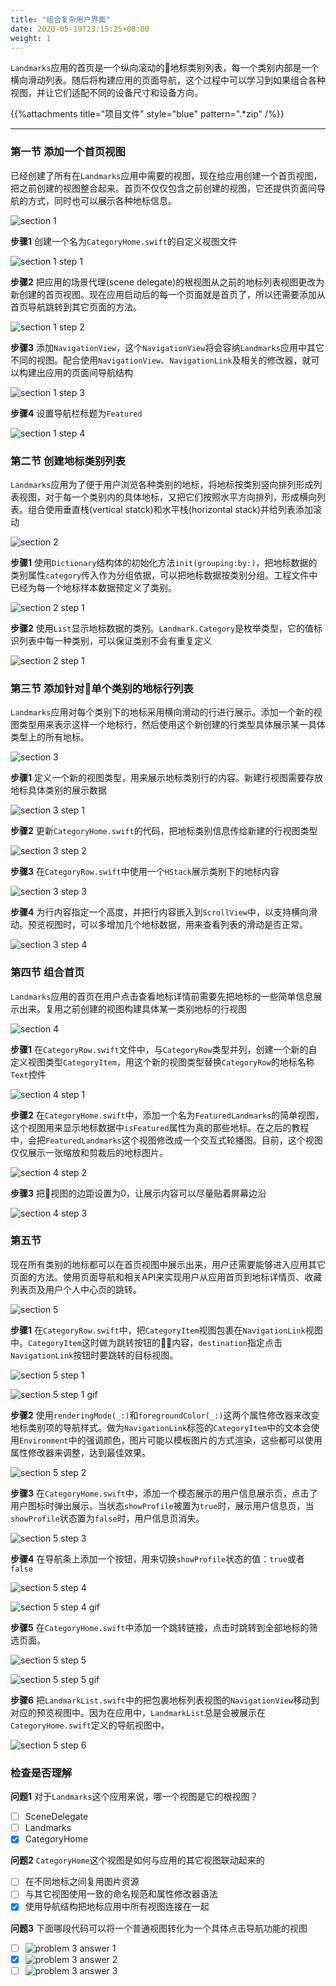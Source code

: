 ```yaml
---
title: "组合复杂用户界面"
date: 2020-05-19T23:15:25+08:00
weight: 1
---
```


`Landmarks`应用的首页是一个纵向滚动的地标类别列表，每一个类别内部是一个横向滑动列表。随后将构建应用的页面导航，这个过程中可以学习到如果组合各种视图，并让它们适配不同的设备尺寸和设备方向。

{{%attachments title="项目文件" style="blue" pattern=".*zip" /%}}

---

### 第一节 添加一个首页视图

已经创建了所有在`Landmarks`应用中需要的视图，现在给应用创建一个首页视图，把之前创建的视图整合起来。首页不仅仅包含之前创建的视图，它还提供页面间导航的方式，同时也可以展示各种地标信息。

![section 1](/tutorials/app_design_and_layout/images/swiftui-app-design-layout-section1.png?width=20pc)

**步骤1** 创建一个名为`CategoryHome.swift`的自定义视图文件

![section 1 step 1](/tutorials/app_design_and_layout/images/swiftui-app-design-layout-section1-step1.png?width=20pc)

**步骤2** 把应用的场景代理(scene delegate)的根视图从之前的地标列表视图更改为新创建的首页视图。现在应用启动后的每一个页面就是首页了，所以还需要添加从首页导航跳转到其它页面的方法。

![section 1 step 2](/tutorials/app_design_and_layout/images/swiftui-app-design-layout-section1-step2.png?width=40pc)

**步骤3** 添加`NavigationView`，这个`NavigationView`将会容纳`Landmarks`应用中其它不同的视图。配合使用`NavigationView`、`NavigationLink`及相关的修改器，就可以构建出应用的页面间导航结构

![section 1 step 3](/tutorials/app_design_and_layout/images/swiftui-app-design-layout-section1-step3.png?width=50pc)

**步骤4** 设置导航栏标题为`Featured`

![section 1 step 4](/tutorials/app_design_and_layout/images/swiftui-app-design-layout-section1-step4.png?width=50pc)

### 第二节 创建地标类别列表

`Landmarks`应用为了便于用户浏览各种类别的地标，将地标按类别竖向排列形成列表视图，对于每一个类别内的具体地标，又把它们按照水平方向排列，形成横向列表。组合使用垂直栈(vertical statck)和水平栈(horizontal stack)并给列表添加滚动

![section 2](/tutorials/app_design_and_layout/images/swiftui-app-design-layout-section2.png?width=20pc)

**步骤1** 使用`Dictionary`结构体的初始化方法`init(grouping:by:)`，把地标数据的类别属性`category`传入作为分组依据，可以把地标数据按类别分组。工程文件中已经为每一个地标样本数据预定义了类别。

![section 2 step 1](/tutorials/app_design_and_layout/images/swiftui-app-design-layout-section2-step1.png?width=30pc)

**步骤2** 使用`List`显示地标数据的类别。`Landmark.Category`是枚举类型，它的值标识列表中每一种类别，可以保证类别不会有重复定义

![section 2 step 1](/tutorials/app_design_and_layout/images/swiftui-app-design-layout-section2-step2.png?width=50pc)

### 第三节 添加针对单个类别的地标行列表

`Landmarks`应用对每个类别下的地标采用横向滑动的行进行展示。添加一个新的视图类型用来表示这样一个地标行，然后使用这个新创建的行类型具体展示某一具体类型上的所有地标。

![section 3](/tutorials/app_design_and_layout/composing_complex_interfaces.files/add-rows-landmarks.gif?width=20pc)

**步骤1** 定义一个新的视图类型，用来展示地标类别行的内容。新建行视图需要存放地标具体类别的展示数据

![section 3 step 1](/tutorials/app_design_and_layout/images/swiftui-app-design-layout-section3-step1.png?width=50pc)

**步骤2** 更新`CategoryHome.swift`的代码，把地标类别信息传给新建的行视图类型

![section 3 step 2](/tutorials/app_design_and_layout/images/swiftui-app-design-layout-section3-step2.png?width=50pc)

**步骤3** 在`CategoryRow.swift`中使用一个`HStack`展示类别下的地标内容

![section 3 step 3](/tutorials/app_design_and_layout/images/swiftui-app-design-layout-section3-step3.png?width=50pc)

**步骤4** 为行内容指定一个高度，并把行内容嵌入到`ScrollView`中，以支持横向滑动。预览视图时，可以多增加几个地标数据，用来查看列表的滑动是否正常。

![section 3 step 4](/tutorials/app_design_and_layout/images/swiftui-app-design-layout-section3-step4.png?width=50pc)

### 第四节 组合首页

`Landmarks`应用的首页在用户点击查看地标详情前需要先把地标的一些简单信息展示出来。复用之前创建的视图构建具体某一类别地标的行视图

![section 4](/tutorials/app_design_and_layout/images/swiftui-app-design-layout-section4.png?width=20pc)

**步骤1** 在`CategoryRow.swift`文件中，与`CategoryRow`类型并列，创建一个新的自定义视图类型`CategoryItem`，用这个新的视图类型替换`CategoryRow`的地标名称`Text`控件

![section 4 step 1](/tutorials/app_design_and_layout/images/swiftui-app-design-layout-section4-step1.png?width=50pc)

**步骤2** 在`CategoryHome.swift`中，添加一个名为`FeaturedLandmarks`的简单视图，这个视图用来显示地标数据中`isFeatured`属性为真的那些地标。在之后的教程中，会把`FeaturedLandmarks`这个视图修改成一个交互式轮播图。目前，这个视图仅仅展示一张缩放和剪裁后的地标图片。

![section 4 step 2](/tutorials/app_design_and_layout/images/swiftui-app-design-layout-section4-step2.png?width=50pc)

**步骤3** 把视图的边距设置为0，让展示内容可以尽量贴着屏幕边沿

![section 4 step 3](/tutorials/app_design_and_layout/images/swiftui-app-design-layout-section4-step3.png?width=50pc)

### 第五节

现在所有类别的地标都可以在首页视图中展示出来，用户还需要能够进入应用其它页面的方法。使用页面导航和相关API来实现用户从应用首页到地标详情页、收藏列表页及用户个人中心页的跳转。

![section 5](/tutorials/app_design_and_layout/images/swiftui-app-design-layout-section5.png?width=20pc)

**步骤1** 在`CategoryRow.swift`中，把`CategoryItem`视图包裹在`NavigationLink`视图中。`CategoryItem`这时做为跳转按钮的内容，`destination`指定点击`NavigationLink`按钮时要跳转的目标视图。

![section 5 step 1](/tutorials/app_design_and_layout/images/swiftui-app-design-layout-section5-step1.png?width=50pc)

![section 5 step 1 gif](/tutorials/app_design_and_layout/composing_complex_interfaces.files/swiftui-app-design-layout-section5-step1.gif?width=20pc)

**步骤2** 使用`renderingMode(_:)`和`foregroundColor(_:)`这两个属性修改器来改变地标类别项的导航样式。做为`NavigationLink`标签的`CategoryItem`中的文本会使用`Environment`中的强调颜色，图片可能以模板图片的方式渲染，这些都可以使用属性修改器来调整，达到最佳效果。

![section 5 step 2](/tutorials/app_design_and_layout/images/swiftui-app-design-layout-section5-step2.png?width=50pc)

**步骤3** 在`CategoryHome.swift`中，添加一个模态展示的用户信息展示页，点击了用户图标时弹出展示。当状态`showProfile`被置为`true`时，展示用户信息页，当`showProfile`状态置为`false`时，用户信息页消失。

![section 5 step 3](/tutorials/app_design_and_layout/images/swiftui-app-design-layout-section5-step3.png?width=50pc)

**步骤4** 在导航条上添加一个按钮，用来切换`showProfile`状态的值：`true`或者`false`

![section 5 step 4](/tutorials/app_design_and_layout/images/swiftui-app-design-layout-section5-step4.png?width=50pc)

![section 5 step 4 gif](/tutorials/app_design_and_layout/composing_complex_interfaces.files/swiftui-app-design-layout-section5-step4.gif?width=10pc)

**步骤5** 在`CategoryHome.swift`中添加一个跳转链接，点击时跳转到全部地标的筛选页面。

![section 5 step 5](/tutorials/app_design_and_layout/images/swiftui-app-design-layout-section5-step5.png?width=50pc)

![section 5 step 5 gif](/tutorials/app_design_and_layout/composing_complex_interfaces.files/swiftui-app-design-layout-section5-step5.gif?width=20pc)

**步骤6** 把`LandmarkList.swift`中的把包裹地标列表视图的`NavigationView`移动到对应的预览视图中。因为在应用中，`LandmarkList`总是会被展示在`CategoryHome.swift`定义的导航视图中。

![section 5 step 6](/tutorials/app_design_and_layout/images/swiftui-app-design-layout-section5-step6.png?width=50pc)

### 检查是否理解

**问题1** 对于`Landmarks`这个应用来说，哪一个视图是它的根视图？

- [ ] SceneDelegate
- [ ] Landmarks
- [X] CategoryHome

**问题2** `CategoryHome`这个视图是如何与应用的其它视图联动起来的

- [ ] 在不同地标之间复用图片资源
- [ ] 与其它视图使用一致的命名规范和属性修改器语法
- [X] 使用导航结构把地标应用中所有视图连接在一起

**问题3** 下面哪段代码可以将一个普通视图转化为一个具体点击导航功能的视图

- [ ] ![problem 3 answer 1](/tutorials/app_design_and_layout/images/swiftui-drawing-animation-problem3-answer1.png?width=30pc&classes=border)
- [X] ![problem 3 answer 2](/tutorials/app_design_and_layout/images/swiftui-drawing-animation-problem3-answer2.png?width=30pc&classes=border)
- [ ] ![problem 3 answer 3](/tutorials/app_design_and_layout/images/swiftui-drawing-animation-problem3-answer3.png?width=30pc&classes=border)